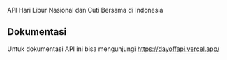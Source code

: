 API Hari Libur Nasional dan Cuti Bersama di Indonesia

## Dokumentasi

Untuk dokumentasi API ini bisa mengunjungi https://dayoffapi.vercel.app/
